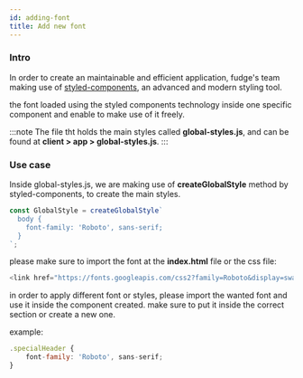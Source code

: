 ```yaml
---
id: adding-font
title: Add new font
---
```


### Intro

In order to create an maintainable and efficient application, fudge's team making use of [styled-components](https://styled-components.com), an advanced and modern styling tool.

the font loaded using the styled components technology inside one specific component and enable to make use of it freely.

:::note
The file tht holds the main styles called **global-styles.js**, and can be found at **client > app > global-styles.js**.
:::

### Use case
Inside global-styles.js, we are making use of **createGlobalStyle** method by styled-components, to create the main styles.

```javascript
const GlobalStyle = createGlobalStyle`
  body {
    font-family: 'Roboto', sans-serif;
  }
`;
```

please make sure to import the font at the **index.html** file or the css file:

```javascript
<link href="https://fonts.googleapis.com/css2?family=Roboto&display=swap" rel="stylesheet">
```

in order to apply different font or styles, please import the wanted font and use it inside the component created. make sure to put it inside the correct section or create a new one.

example:

```javascript
.specialHeader {
    font-family: 'Roboto', sans-serif;
}
```
